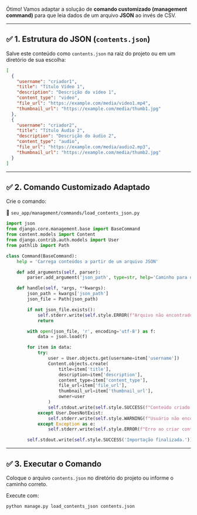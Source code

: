 Ótimo! Vamos adaptar a solução de **comando customizado (management command)** para que leia dados de um arquivo **JSON** ao invés de CSV.

---

## ✅ 1. Estrutura do JSON (`contents.json`)

Salve este conteúdo como `contents.json` na raiz do projeto ou em um diretório de sua escolha:

```json
[
  {
    "username": "criador1",
    "title": "Título Vídeo 1",
    "description": "Descrição do vídeo 1",
    "content_type": "video",
    "file_url": "https://example.com/media/video1.mp4",
    "thumbnail_url": "https://example.com/media/thumb1.jpg"
  },
  {
    "username": "criador2",
    "title": "Título Áudio 2",
    "description": "Descrição do áudio 2",
    "content_type": "audio",
    "file_url": "https://example.com/media/audio2.mp3",
    "thumbnail_url": "https://example.com/media/thumb2.jpg"
  }
]
```

---

## ✅ 2. Comando Customizado Adaptado

Crie o comando:

📁 `seu_app/management/commands/load_contents_json.py`

```python
import json
from django.core.management.base import BaseCommand
from content.models import Content
from django.contrib.auth.models import User
from pathlib import Path

class Command(BaseCommand):
    help = 'Carrega conteúdos a partir de um arquivo JSON'

    def add_arguments(self, parser):
        parser.add_argument('json_path', type=str, help='Caminho para o arquivo JSON')

    def handle(self, *args, **kwargs):
        json_path = kwargs['json_path']
        json_file = Path(json_path)

        if not json_file.exists():
            self.stderr.write(self.style.ERROR(f"Arquivo não encontrado: {json_path}"))
            return

        with open(json_file, 'r', encoding='utf-8') as f:
            data = json.load(f)

        for item in data:
            try:
                user = User.objects.get(username=item['username'])
                Content.objects.create(
                    title=item['title'],
                    description=item['description'],
                    content_type=item['content_type'],
                    file_url=item['file_url'],
                    thumbnail_url=item['thumbnail_url'],
                    owner=user
                )
                self.stdout.write(self.style.SUCCESS(f"Conteúdo criado: {item['title']}"))
            except User.DoesNotExist:
                self.stderr.write(self.style.WARNING(f"Usuário não encontrado: {item['username']}"))
            except Exception as e:
                self.stderr.write(self.style.ERROR(f"Erro ao criar conteúdo: {e}"))

        self.stdout.write(self.style.SUCCESS('Importação finalizada.'))
```

---

## ✅ 3. Executar o Comando

Coloque o arquivo `contents.json` no diretório do projeto ou informe o caminho correto.

Execute com:

```bash
python manage.py load_contents_json contents.json
```
